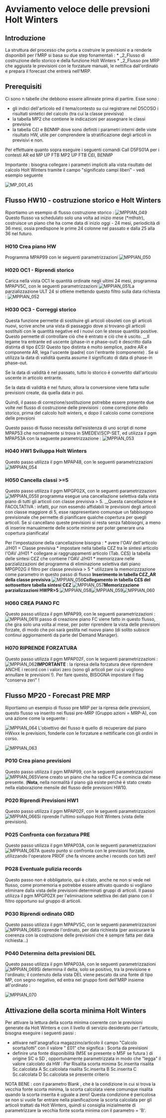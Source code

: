 # Avviamento veloce delle prevsioni Holt Winters
## Introduzione
La struttura del processo che porta a costruire le previsioni e a renderle disponibili per l'MRP si basa su due step fonamentali : 
 \* _2_Flusso di costruzione dello storico e della funzione Holt Winters
 \* _2_Flusso pre MRP che aggiusta le previsioni con le forzature manuali, le nettifica dall'ordinato e prepara il forecast che entrerà nell'MRP.

## Prerequisiti
Ci sono n tabelle che debbono essere allineate prima di partire. Esse sono : 
-  gli indici dell'articolo ed il tema/contesto su cui registrare nel D5COSO i risultati sintetici del calcolo (tra cui la classe previsiva)
-  la tabella MP2 che contiene le indicazioni per assegnare le classi previsive
-  la tabella C£I e B£NMP dove sono definiti i parametri interni delle viste risultato HW, utile per comprendere la stratificazione degli articoli in previsivi e non.

Per effettuare quanto sopra eseguire i seguenti comandi
Call D5FS01A per i contesti AR ed MP
UP FTB    MP2
UP FTB    C£I, B£NMP

Importante :  bisogna collegare i parametri impliciti alla vista risultato del calcolo Holt Winters tramite il campo "significato campi liberi" - vedi esempio seguente

![MP_001_45](http://doc.smeup.com/immagini/MPHW02/MP_001_45.png)

## Flusso HW10 - costruzione storico e Holt Winters
Riportiamo un esempio di flusso costruzione storico : 
![MPPIAN_049](http://doc.smeup.com/immagini/MPHW02/MPPIAN_049.png)Questo flusso va schedulato solo una volta ad inizio mese (\*mthstr), costruisce un piano che ha come data di inizio oggi - 24 mesi, periodicità  di 36 mesi, ossia predispone le prime 24 colonne nel passato e dalla 25 alla 36 nel futuro.

### H010    Crea piano HW
Programma MPAP99 con le seguenti parametrizzazioni
![MPPIAN_050](http://doc.smeup.com/immagini/MPHW02/MPPIAN_050.png)
### H020    OC1 - Riprendi storico
Carica nella vista OC1 le quantità ordinate negli ultimi 24 mesi, programma MPAPV5C, con le seguenti parametrizzazioni
![MPPIAN_051](http://doc.smeup.com/immagini/MPHW02/MPPIAN_051.png)La parzializzazione ULT 24 si ottiene mettendo questo filtro sulla data richiesta : 
![MPPIAN_052](http://doc.smeup.com/immagini/MPHW02/MPPIAN_052.png)
### H030    OC3 - Correggi storico
Questa funzione permette di sostituire gli articoli obsoleti con gli articoli nuovi, scrive anche una vista di passaggio dove si trovano gli articoli sostituiti con le quantità negative ed i nuovi con le stesse quantità positive. Questo permette di controllare ciò che è entrato e ciò che è uscito. __Il legame tra entrante ed uscente (phase-in e phase-out) è descritto dalla distinta di tipo £CS! Questo tipo distinta è molto semplice, padre AR e componente AR, lega l'uscente (padre) con l'entrante (componente) . Se si utilizza la data di validità questa assume il significato di data di phase-in phase-out.

Se la data di validità è nel passato, tutto lo storico è convertito dall'articolo uscente in articolo entrante.

Se la data di validità è nel futuro, allora la conversione viene fatta sulle previsioni create, da quella data in poi.

Quindi, il passo di correzione/sostituzione potrebbe essere presente due volte nel flusso di costruzione delle previsioni :  come correzione dello storico, prima del calcolo holt winters, e dopo il calcolo come correzione delle prevsioni

Questo passo di flusso necessita dell'esistenza di uno script di nome MPAP53 che normalmente si trova in SMEDEV/SCP-SET, ed utilizza il pgm MPAP53A con la seguente parametrizzazione : 
![MPPIAN_053](http://doc.smeup.com/immagini/MPHW02/MPPIAN_053.png)
### H040    HW1 Sviluppa Holt Winters
Questo passo utilizza il pgm MPAP48, con le seguenti parametrizzazioni
![MPPIAN_054](http://doc.smeup.com/immagini/MPHW02/MPPIAN_054.png)
### H050    Cancella classi >=5
Questo passo utilizza il pgm MPGP02X, con le seguenti parametrizzazioni
![MPPIAN_055](http://doc.smeup.com/immagini/MPHW02/MPPIAN_055.png)Il programma esegue una cancellazione selettiva dalla vista piano di tutti gli articoli con classe previsiva > 5. __Questa cancellazione è FACOLTATIVA :  infatti, pur non essendo affidabili le previsioni degli articoli con classe maggiore di 5, esse rappresentano comunque un fabbisogno previsionale che permette di pianificare qualche copertura per quegli articoli. Se si cancellano queste previsioni si resta senza fabbisogni, a meno di inserire manualmente delle scorte minime per poter generare una copertura pianificata!

Per l'impostazione della cancellazione bisogna : 
 \* avere l'OAV dell'articolo J/H01 = Classe previsiva
 \* impostare nella tabella C£Z tra le sintesi articolo l'OAV J/H01
 \* collegare ai raggruppamenti articolo (Tab. C£S) la tabella delle sintesi C£Z che contiene l'OAV J/H01
 \* memorizzare nelle parzializzazioni del programma di eliminazione selettiva dati piano MPGP02G il filtro per classe previsiva > 5
 \* utilizzare la memorizzzazione come parametro in questo passo di flusso
**Inserimento in tabella C£Z_AR della classe previsiva**
![MPPIAN_056](http://doc.smeup.com/immagini/MPHW02/MPPIAN_056.png)**Collegamento in tabella C£S del sottosettore tabella sintesi C£Z**
![MPPIAN_057](http://doc.smeup.com/immagini/MPHW02/MPPIAN_057.png)**Memorizzazione parzializzazioni HWPR>5**
![MPPIAN_058](http://doc.smeup.com/immagini/MPHW02/MPPIAN_058.png)![MPPIAN_059](http://doc.smeup.com/immagini/MPHW02/MPPIAN_059.png)![MPPIAN_060](http://doc.smeup.com/immagini/MPHW02/MPPIAN_060.png)
### H060    CREA PIANO FC
Questo passo utilizza il pgm MPAP99, con le seguenti parametrizzazioni : 
![MPPIAN_061](http://doc.smeup.com/immagini/MPHW02/MPPIAN_061.png)Il passo di creazione piano FC viene fatto in questo flusso, che gira solo una volta al mese, per poter riprendere la vista delle previsioni forzate, di modo che poi sarà gestita nel nuovo piano (di solito subisce continui aggiornamenti da parte del Demand Manager).

### H070    RIPRENDE FORZATURA
Questo passo utilizza il pgm MPAP02F, con le seguenti parametrizzazioni : 
![MPPIAN_062](http://doc.smeup.com/immagini/MPHW02/MPPIAN_062.png)**IMPORTANTE** :  la ripresa della forzatura deve riprendere ANCHE i record con i valori zero (sono gli articoli per cui si vogliono annullare le previsioni !). Per fare questo, BISOGNA impostare il flag "conserva zeri" !

## Flusso MP20 - Forecast  PRE MRP
Riportiamo un esempio di flusso pre MRP per la ripresa delle previsioni, questo flusso va inserito nei flussi pre-MRP (Gruppo azioni = MRP-A), con una azione come la seguente : 

![MPPIAN_064](http://doc.smeup.com/immagini/MPHW02/MPPIAN_064.png)
L'obiettivo del flusso è quello di recuperare dal piano HWxxx le previsioni, fonderle con le forzature e nettificarle con gli ordini in corso.

![MPPIAN_063](http://doc.smeup.com/immagini/MPHW02/MPPIAN_063.png)
### P010   Crea piano previsioni
Questo passo utilizza il pgm MPAP99, con le seguenti parametrizzazioni
![MPPIAN_065](http://doc.smeup.com/immagini/MPHW02/MPPIAN_065.png)Viene creato un piano che ha radice FC e comincia dal mese presente. (**Nota**, nella normalità il piano già esiste perchè è stato creato nella elaborazione mensile del flusso delle previsioni HW10.

### P020   Riprendi Previsioni        HW1
Questo passo utilizza il pgm MPAP02F, con le seguenti parametrizzazioni
![MPPIAN_066](http://doc.smeup.com/immagini/MPHW02/MPPIAN_066.png)Si riprende l'ultimo sviluppo Holt Winters (vista delle previsioni).

### P025   Confronta con forzatura    PRE
Questo passo utilizza il pgm MPAP03A, con le seguenti parametrizzazioni
![MPPIAN_067](http://doc.smeup.com/immagini/MPHW02/MPPIAN_067.png)A questo punto si confronta con le previsioni forzate, utilizzando l'operatore PRIOF che fa vincere anche i records con tutti zeri!

### P028   Eventuale pulizia records
Questo passo non è obbligatorio, qui è citato, anche ne non si vede nel flusso, come promemoria e potrebbe essere attivato quando si vogliano eliminare dalla vista delle previsioni determinati gruppi di articoli. Il passo utilizza il pgm MPGP02X per l'eliminazione selettiva dei dati piano con il filtro opportuno sul gruppo di articoli.

### P030   Riprendi ordinato          ORD
Questo passo utilizza il pgm MPAPV5C, con le seguenti parametrizzazioni
![MPPIAN_068](http://doc.smeup.com/immagini/MPHW02/MPPIAN_068.png)Si riprende l'ordinato, per data richiesta (per assicurare la coerenza con la costruzione delle previsioni che è sempre fatta per data richiesta...)

### P040   Determina delta previsioni DEL
Questo passo utilizza il pgm MPAP03A, con le seguenti parametrizzazioni
![MPPIAN_069](http://doc.smeup.com/immagini/MPHW02/MPPIAN_069.png)Si determina il delta, solo se positivo, tra la previsione e l'ordinato; il contenuto della vista DEL viene pescato da una fonte di tipo MP, con segno negativo, ed entra nel gruppo fonti dell'MRP insieme all'ordinato : 

![MPPIAN_070](http://doc.smeup.com/immagini/MPHW02/MPPIAN_070.png)
## Attivazione della scorta minima Holt Winters

Per attivare la lettura della scorta minima coerente con le previsioni generate da Holt Winters e con il livello di servizio desiderato per l'articolo, bisogna eseguire i seguenti passi : 
-  attivare nell'anagrafica magazzino/articolo il campo "Calcolo scorta/lotti" con il valore   " £01" che significa  :    Scorta da previsioni
-  definire una fonte disponibilità (M5E se presente o M5F se futura ) di origine SC o SD , opportunamente parametrizzata in modo che "legga" il valore calcolato da HW : 
 Par     Risalita scorta minima
            Sc.inserita risalita Sc.calcolata
 A         Sc.calcolata risalita Sc.inserita
 B         Sc.inserita
 C         Sc.calcolata
 D         Sc.calcolata se presente criterio

NOTA BENE :  con il parametro Blank , che è la condizione in cui si trova la vecchia fonte scorta minima, la scorta calcolata viene comunque risalita quando la scorta inserita è uguale a zero!
Questa condizione è pericolosa se non si vuole far entrare nella pianificazione la scorta calcolata per gli articoli trattati da Holt Winters, quindi si consiglia inizialmente di parametrizzare la vecchia fonte scorta minima  con il parametro = 'B'.

